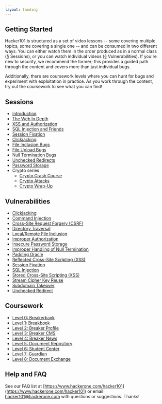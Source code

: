 ```yaml
---
layout: landing
---
```


Getting Started
---------------

Hacker101 is structured as a set of video lessons -- some covering multiple topics, some covering a single one -- and can be consumed in two different ways.  You can either watch them in the order produced as in a normal class ([§](#sessions) Sessions), or you can watch individual videos ([§](#vulnerabilities) Vulnerabilities).  If you're new to security, we recommend the former; this provides a guided path through the content and covers more than just individual bugs.

Additionally, there are coursework levels where you can hunt for bugs and experiment with exploitation in practice.  As you work through the content, try out the coursework to see what you can find!

Sessions
--------

- [Introduction](sessions/introduction)
- [The Web In Depth](sessions/web_in_depth)
- [XSS and Authorization](sessions/xss)
- [SQL Injection and Friends](sessions/sqli)
- [Session Fixation](sessions/session_fixation)
- [Clickjacking](sessions/clickjacking)
- [File Inclusion Bugs](sessions/file_inclusion)
- [File Upload Bugs](sessions/file_uploads)
- [Null Termination Bugs](sessions/null_termination)
- [Unchecked Redirects](sessions/unchecked_redirects)
- [Password Storage](sessions/password_storage)
- Crypto series
	- [Crypto Crash Course](sessions/crypto_crash_course)
	- [Crypto Attacks](sessions/crypto_attacks)
	- [Crypto Wrap-Up](sessions/crypto_wrap-up)

Vulnerabilities
---------------

- [Clickjacking](vulnerabilities/clickjacking)
- [Command Injection](vulnerabilities/command_injection)
- [Cross-Site Request Forgery (CSRF)](vulnerabilities/csrf)
- [Directory Traversal](vulnerabilities/directory_traversal)
- [Local/Remote File Inclusion](vulnerabilities/file_inclusion)
- [Improper Authorization](vulnerabilities/improper_authorization)
- [Insecure Password Storage](vulnerabilities/insecure_password_storage)
- [Improper Handling of Null Termination](vulnerabilities/null_termination)
- [Padding Oracle](vulnerabilities/padding_oracle)
- [Reflected Cross-Site Scripting (XSS)](vulnerabilities/reflected_xss)
- [Session Fixation](vulnerabilities/session_fixation)
- [SQL Injection](vulnerabilities/sqli)
- [Stored Cross-Site Scripting (XSS)](vulnerabilities/stored_xss)
- [Stream Cipher Key Reuse](vulnerabilities/stream_reuse)
- [Subdomain Takeover](vulnerabilities/subdomain_takeover)
- [Unchecked Redirect](vulnerabilities/unchecked_redirect)

Coursework
----------

- [Level 0: Breakerbank](coursework/level0)
- [Level 1: Breakbook](coursework/level1)
- [Level 2: Breaker Profile](coursework/level2)
- [Level 3: Breaker CMS](coursework/level3)
- [Level 4: Breaker News](coursework/level4)
- [Level 5: Document Repository](coursework/level5)
- [Level 6: Student Center](coursework/level6)
- [Level 7: Guardian](coursework/level7)
- [Level 8: Document Exchange](coursework/level8)

Help and FAQ
---------------

See our FAQ list at [https://www.hackerone.com/hacker101](https://www.hackerone.com/hacker101) or email [hacker101@hackerone.com](mailto:hacker101@hackerone.com) with questions or suggestions. Thanks!
